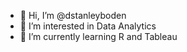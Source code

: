 - 👋 Hi, I’m @dstanleyboden
- 👀 I’m interested in Data Analytics
- 🌱 I’m currently learning R and Tableau

<!---
dstanleyboden/dstanleyboden is a ✨ special ✨ repository because its `README.md` (this file) appears on your GitHub profile.
You can click the Preview link to take a look at your changes.
--->
